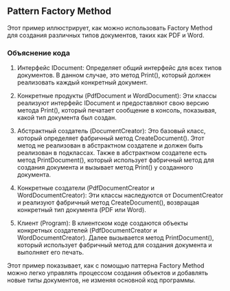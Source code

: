 ## Pattern Factory Method

Этот пример иллюстрирует, как можно использовать Factory Method для создания различных типов документов, таких как PDF и Word.

### Объяснение кода

1) Интерфейс IDocument: Определяет общий интерфейс для всех типов документов. В данном случае, это метод Print(), который должен реализовать каждый конкретный документ.

2) Конкретные продукты (PdfDocument и WordDocument): Эти классы реализуют интерфейс IDocument и предоставляют свою версию метода Print(), который печатает сообщение в консоль, показывая, какой тип документа был создан.

3) Абстрактный создатель (DocumentCreator): Это базовый класс, который определяет фабричный метод CreateDocument(). Этот метод не реализован в абстрактном создателе и должен быть реализован в подклассах. Также в абстрактном создателе есть метод PrintDocument(), который использует фабричный метод для создания документа и вызывает метод Print() у созданного документа.

4) Конкретные создатели (PdfDocumentCreator и WordDocumentCreator): Эти классы наследуются от DocumentCreator и реализуют фабричный метод CreateDocument(), возвращая конкретный тип документа (PDF или Word).

5) Клиент (Program): В клиентском коде создаются объекты конкретных создателей (PdfDocumentCreator и WordDocumentCreator). Далее вызывается метод PrintDocument(), который использует фабричный метод для создания документа и выполняет его печать.

Этот пример показывает, как с помощью паттерна Factory Method можно легко управлять процессом создания объектов и добавлять новые типы документов, не изменяя основной код программы.
